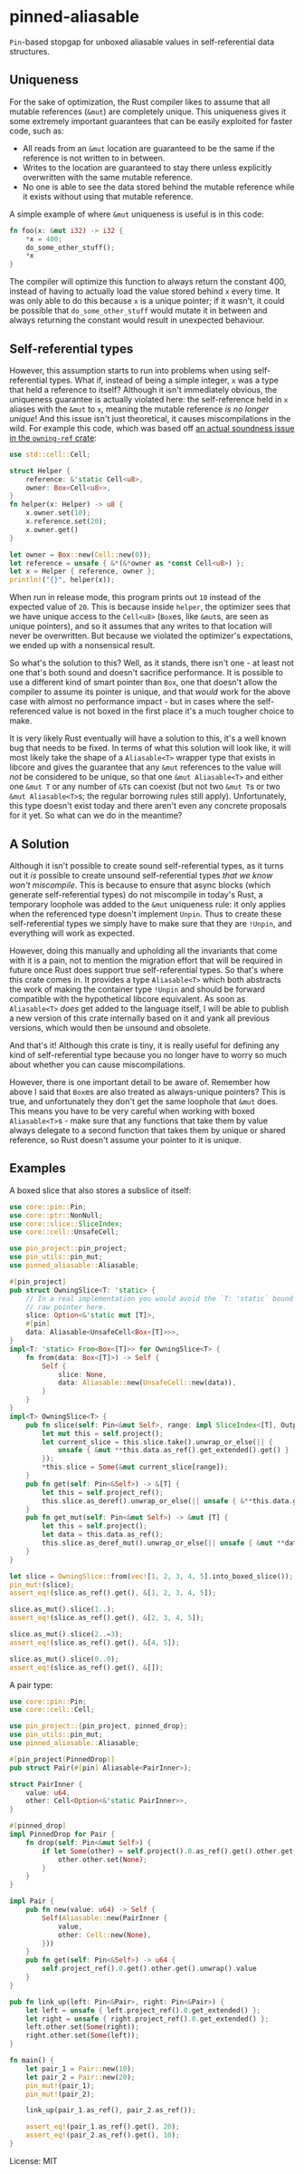 # pinned-aliasable

`Pin`-based stopgap for unboxed aliasable values in self-referential data structures.

## Uniqueness

For the sake of optimization, the Rust compiler likes to assume that all mutable references
(`&mut`) are completely unique. This uniqueness gives it some extremely important guarantees
that can be easily exploited for faster code, such as:
- All reads from an `&mut` location are guaranteed to be the same if the reference is not
written to in between.
- Writes to the location are guaranteed to stay there unless explicitly overwritten with the
same mutable reference.
- No one is able to see the data stored behind the mutable reference while it exists without
using that mutable reference.

A simple example of where `&mut` uniqueness is useful is in this code:

```rust
fn foo(x: &mut i32) -> i32 {
    *x = 400;
    do_some_other_stuff();
    *x
}
```

The compiler will optimize this function to always return the constant 400, instead of having
to actually load the value stored behind `x` every time. It was only able to do this because `x`
is a unique pointer; if it wasn't, it could be possible that `do_some_other_stuff` would mutate
it in between and always returning the constant would result in unexpected behaviour.

## Self-referential types

However, this assumption starts to run into problems when using self-referential types. What
if, instead of being a simple integer, `x` was a type that held a reference to itself? Although
it isn't immediately obvious, the uniqueness guarantee is actually violated here: the
self-reference held in `x` aliases with the `&mut` to `x`, meaning the mutable reference _is no
longer unique_! And this issue isn't just theoretical, it causes miscompilations in the wild.
For example this code, which was based off [an actual soundness issue in
the `owning-ref` crate](https://github.com/Kimundi/owning-ref-rs/issues/49):

```rust
use std::cell::Cell;

struct Helper {
    reference: &'static Cell<u8>,
    owner: Box<Cell<u8>>,
}
fn helper(x: Helper) -> u8 {
    x.owner.set(10);
    x.reference.set(20);
    x.owner.get()
}

let owner = Box::new(Cell::new(0));
let reference = unsafe { &*(&*owner as *const Cell<u8>) };
let x = Helper { reference, owner };
println!("{}", helper(x));
```

When run in release mode, this program prints out `10` instead of the expected value of `20`.
This is because inside `helper`, the optimizer sees that we have unique access to the
`Cell<u8>` (`Box`es, like `&mut`s, are seen as unique pointers), and so it assumes that any
writes to that location will never be overwritten. But because we violated the optimizer's
expectations, we ended up with a nonsensical result.

So what's the solution to this? Well, as it stands, there isn't one - at least not one that's
both sound and doesn't sacrifice performance. It is possible to use a different kind of smart
pointer than `Box`, one that doesn't allow the compiler to assume its pointer is unique, and
that _would_ work for the above case with almost no performance impact - but in cases where the
self-referenced value is not boxed in the first place it's a much tougher choice to make.

It is very likely Rust eventually will have a solution to this, it's a well known bug that
needs to be fixed. In terms of what this solution will look like, it will most likely take the
shape of a `Aliasable<T>` wrapper type that exists in libcore and gives the guarantee that any
`&mut` references to the value will _not_ be considered to be unique, so that one
`&mut Aliasable<T>` and either one `&mut T` or any number of `&T`s can coexist (but not two
`&mut T`s or two `&mut Aliasable<T>`s; the regular borrowing rules still apply). Unfortunately,
this type doesn't exist today and there aren't even any concrete proposals for it yet. So what
can we do in the meantime?

## A Solution

Although it isn't possible to create sound self-referential types, as it turns out it _is_
possible to create unsound self-referential types _that we know won't miscompile_. This is
because to ensure that async blocks (which generate self-referential types) do not miscompile
in today's Rust, a temporary loophole was added to the `&mut` uniqueness rule: it only applies
when the referenced type doesn't implement `Unpin`. Thus to create these self-referential types
we simply have to make sure that they are `!Unpin`, and everything will work as expected.

However, doing this manually and upholding all the invariants that come with it is a pain, not
to mention the migration effort that will be required in future once Rust does support true
self-referential types. So that's where this crate comes in. It provides a type `Aliasable<T>`
which both abstracts the work of making the container type `!Unpin` and should be forward
compatible with the hypothetical libcore equivalent. As soon as `Aliasable<T>` _does_ get
added to the language itself, I will be able to publish a new version of this crate internally
based on it and yank all previous versions, which would then be unsound and obsolete.

And that's it! Although this crate is tiny, it is really useful for defining any kind of
self-referential type because you no longer have to worry so much about whether you can cause
miscompilations.

However, there is one important detail to be aware of. Remember how above I said that `Box`es
are also treated as always-unique pointers? This is true, and unfortunately they don't get the
same loophole that `&mut` does. This means you have to be very careful when working with boxed
`Aliasable<T>`s - make sure that any functions that take them by value always delegate to a
second function that takes them by unique or shared reference, so Rust doesn't assume your
pointer to it is unique.

## Examples

A boxed slice that also stores a subslice of itself:

```rust
use core::pin::Pin;
use core::ptr::NonNull;
use core::slice::SliceIndex;
use core::cell::UnsafeCell;

use pin_project::pin_project;
use pin_utils::pin_mut;
use pinned_aliasable::Aliasable;

#[pin_project]
pub struct OwningSlice<T: 'static> {
    // In a real implementation you would avoid the `T: 'static` bound by using some kind of
    // raw pointer here.
    slice: Option<&'static mut [T]>,
    #[pin]
    data: Aliasable<UnsafeCell<Box<[T]>>>,
}
impl<T: 'static> From<Box<[T]>> for OwningSlice<T> {
    fn from(data: Box<[T]>) -> Self {
        Self {
            slice: None,
            data: Aliasable::new(UnsafeCell::new(data)),
        }
    }
}
impl<T> OwningSlice<T> {
    pub fn slice(self: Pin<&mut Self>, range: impl SliceIndex<[T], Output = [T]>) {
        let mut this = self.project();
        let current_slice = this.slice.take().unwrap_or_else(|| {
            unsafe { &mut **this.data.as_ref().get_extended().get() }
        });
        *this.slice = Some(&mut current_slice[range]);
    }
    pub fn get(self: Pin<&Self>) -> &[T] {
        let this = self.project_ref();
        this.slice.as_deref().unwrap_or_else(|| unsafe { &**this.data.get().get() })
    }
    pub fn get_mut(self: Pin<&mut Self>) -> &mut [T] {
        let this = self.project();
        let data = this.data.as_ref();
        this.slice.as_deref_mut().unwrap_or_else(|| unsafe { &mut **data.get().get() })
    }
}

let slice = OwningSlice::from(vec![1, 2, 3, 4, 5].into_boxed_slice());
pin_mut!(slice);
assert_eq!(slice.as_ref().get(), &[1, 2, 3, 4, 5]);

slice.as_mut().slice(1..);
assert_eq!(slice.as_ref().get(), &[2, 3, 4, 5]);

slice.as_mut().slice(2..=3);
assert_eq!(slice.as_ref().get(), &[4, 5]);

slice.as_mut().slice(0..0);
assert_eq!(slice.as_ref().get(), &[]);
```

A pair type:

```rust
use core::pin::Pin;
use core::cell::Cell;

use pin_project::{pin_project, pinned_drop};
use pin_utils::pin_mut;
use pinned_aliasable::Aliasable;

#[pin_project(PinnedDrop)]
pub struct Pair(#[pin] Aliasable<PairInner>);

struct PairInner {
    value: u64,
    other: Cell<Option<&'static PairInner>>,
}

#[pinned_drop]
impl PinnedDrop for Pair {
    fn drop(self: Pin<&mut Self>) {
        if let Some(other) = self.project().0.as_ref().get().other.get() {
            other.other.set(None);
        }
    }
}

impl Pair {
    pub fn new(value: u64) -> Self {
        Self(Aliasable::new(PairInner {
            value,
            other: Cell::new(None),
        }))
    }
    pub fn get(self: Pin<&Self>) -> u64 {
        self.project_ref().0.get().other.get().unwrap().value
    }
}

pub fn link_up(left: Pin<&Pair>, right: Pin<&Pair>) {
    let left = unsafe { left.project_ref().0.get_extended() };
    let right = unsafe { right.project_ref().0.get_extended() };
    left.other.set(Some(right));
    right.other.set(Some(left));
}

fn main() {
    let pair_1 = Pair::new(10);
    let pair_2 = Pair::new(20);
    pin_mut!(pair_1);
    pin_mut!(pair_2);

    link_up(pair_1.as_ref(), pair_2.as_ref());

    assert_eq!(pair_1.as_ref().get(), 20);
    assert_eq!(pair_2.as_ref().get(), 10);
}
```

License: MIT
